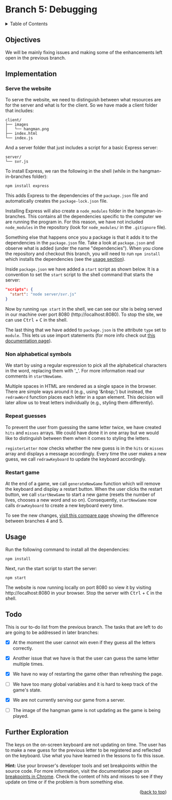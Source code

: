 <div id="top"></div>

<!-- BRANCH TITLE -->

# Branch 5: Debugging

<!-- TABLE OF CONTENTS -->
<details>
  <summary>Table of Contents</summary>
  <ol>
    <li><a href="#objectives">Objectives</a></li>
    <li><a href="#implementation">Implementation</a>
      <ol>
        <li><a href="#serve-the-website">Serve the website</a></li>
        <li><a href="#non-alphabetical-symbols">Non alphabetical symbols</a></li>
        <li><a href="#repeat-guesses">Repeat guesses</a></li>
        <li><a href="#restart-game">Restart game</a></li>
      </ol>
    </li>
    <li><a href="#usage">Usage</a></li>
    <li><a href="#todo">Todo</a></li>
    <li><a href="#further-exploration">Further Exploration</a></li>
  </ol>
</details>

## Objectives

We will be mainly fixing issues and making some of the enhancements left open in the previous branch.

## Implementation

### Serve the website

To serve the website, we need to distinguish between what resources are for the server and what is for the client.
So we have made a client folder that includes:

```
client/
├── images
│   └── hangman.png
├── index.html
└── index.js
```

And a server folder that just includes a script for a basic Express server:

```
server/
└── svr.js
```

To install Express, we ran the following in the shell (while in the hangman-in-branches folder):

```
npm install express
```

This adds Express to the dependencies of the `package.json` file and automatically creates the `package-lock.json` file.

Installing Express will also create a `node_modules` folder in the hangman-in-branches.
This contains all the dependencies specific to the computer we are running the program in.
For this reason, we have not included `node_modules` in the repository (look for `node_modules/` in the `.gitignore` file).

Something else that happens once you a package is that it adds it to the dependencies in the `package.json` file.
Take a look at `package.json` and observe what is added (under the name "dependencies").
When you clone the repository and checkout this branch, you will need to run `npm install` which installs the dependencies (see the [usage section](#usage)).

Inside `package.json` we have added a `start` script as shown below.
It is a convention to set the `start` script to the shell command that starts the server:

```json
"scripts": {
  "start": "node server/svr.js"
}
```

Now by running `npm start` in the shell, we can see our site is being served in our machine over port 8080 (http://localhost:8080).
To stop the site, we can use <kbd>Ctrl</kbd> + <kbd>C</kbd> in the shell.

The last thing that we have added to `package.json` is the attribute `type` set to `module`.
This lets us use import statements (for more info check out [this documentation page](https://nodejs.org/docs/latest-v13.x/api/esm.html#esm_enabling)).

### Non alphabetical symbols

We start by using a regular expression to pick all the alphabetical characters in the word, replacing them with '\_'.
For more information read our comments in `startNewGame`.

Multiple spaces in HTML are rendered as a single space in the browser.
There are simple ways around it (e.g., using '\&nbsp;') but instead, the `redrawWord` function places each letter in a span element.
This decision will later allow us to treat letters individually (e.g., styling them differently).

### Repeat guesses

To prevent the user from guessing the same letter twice, we have created `hits` and `misses` arrays.
We could have done it in one array but we would like to distinguish between them when it comes to styling the letters.

`registerLetter` now checks whether the new guess is in the `hits` or `misses` array and displays a message accordingly.
Every time the user makes a new guess, we call `redrawKeyboard` to update the keyboard accordingly.

### Restart game

At the end of a game, we call `generateNewGame` function which will remove the keyboard and display a restart button.
When the user clicks the restart button, we call `startNewGame` to start a new game (resets the number of lives, chooses a new word and so on).
Consequently, `startNewGame` now calls `drawKeyboard` to create a new keyboard every time.

To see the new changes, [visit this compare page](https://github.com/portsoc/hangman-in-branches/compare/4...5?diff=split) showing the difference between branches 4 and 5.

## Usage

Run the following command to install all the dependencies:

```
npm install
```

Next, run the start script to start the server:

```
npm start
```

The website is now running locally on port 8080 so view it by visiting http://localhost:8080 in your browser.
Stop the server with <kbd>Ctrl</kbd> + <kbd>C</kbd> in the shell.

## Todo

This is our to-do list from the previous branch.
The tasks that are left to do are going to be addressed in later branches:

- [x] At the moment the user cannot win even if they guess all the letters correctly.

- [x] Another issue that we have is that the user can guess the same letter multiple times.

- [x] We have no way of restarting the game other than refreshing the page.

- [ ] We have too many global variables and it is hard to keep track of the game's state.

- [x] We are not currently serving our game from a server.

- [ ] The image of the hangman game is not updating as the game is being played.

## Further Exploration

The keys on the on-screen keyboard are not updating on time.
The user has to make a new guess for the previous letter to be registered and reflected on the keyboard.
Use what you have learned in the lessons to fix this issue.

**Hint:** Use your browser's developer tools and set breakpoints within the source code.
For more information, visit the documentation page on [breakpoints in Chrome](https://developer.chrome.com/docs/devtools/javascript/breakpoints/).
Check the content of hits and misses to see if they update on time or if the problem is from something else.

<p align="right">(<a href="#top">back to top</a>)</p>
